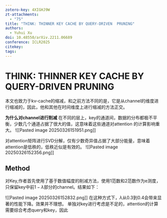```yaml
---
zotero-key: 4XIGHJ9W
zt-attachments:
  - "75"
title: "THINK: THINNER KEY CACHE BY QUERY-DRIVEN  PRUNING"
authors:
  - Yuhui Xu
doi: 10.48550/arXiv.2211.06689
conference: ICLR2025
citekey: 
tags:
---
```

# THINK: THINNER KEY CACHE BY QUERY-DRIVEN  PRUNING
本文也致力于kv-cache的缩减，和之前方法不同的是，它是从channel的维度进行缩减的，因此，他和其他在时间维度上进行缩减的方法正交。

**为什么对channel进行削减**
在不同的层上，key的通道间，数据的分布都极不平衡，少数几个通道占据了很大的值，这意味着这些通道对attention 的计算影响重大。
![[Pasted image 20250326151951.png]]

对attention矩阵进行SVD分解，仅有少数奇异值占据了大部分能量，意味着attention是低秩的，低秩近似是有效的。
![[Pasted image 20250326152356.png]]

## Method

对Key,作者首先使用了基于数值幅度的削减方法，使用1范数和2范数作为e测度，只保留key中前$1-\lambda$部分的channel。结果如下：

![[Pasted image 20250326152832.png]]
在这种方式下，$\lambda$从0.3到0.4会带来显著的性能下降。效果并不理想。
单独对key进行考虑是不足的，attention的计算需要综合考虑query和key，因此